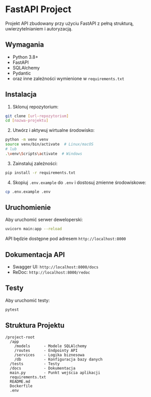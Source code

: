 # FastAPI Project

Projekt API zbudowany przy użyciu FastAPI z pełną strukturą, uwierzytelnianiem i autoryzacją.

## Wymagania

- Python 3.8+
- FastAPI
- SQLAlchemy
- Pydantic
- oraz inne zależności wymienione w `requirements.txt`

## Instalacja

1. Sklonuj repozytorium:
```bash
git clone [url-repozytorium]
cd [nazwa-projektu]
```

2. Utwórz i aktywuj wirtualne środowisko:
```bash
python -m venv venv
source venv/bin/activate  # Linux/macOS
# lub
.\venv\Scripts\activate  # Windows
```

3. Zainstaluj zależności:
```bash
pip install -r requirements.txt
```

4. Skopiuj `.env.example` do `.env` i dostosuj zmienne środowiskowe:
```bash
cp .env.example .env
```

## Uruchomienie

Aby uruchomić serwer deweloperski:

```bash
uvicorn main:app --reload
```

API będzie dostępne pod adresem `http://localhost:8000`

## Dokumentacja API

- Swagger UI: `http://localhost:8000/docs`
- ReDoc: `http://localhost:8000/redoc`

## Testy

Aby uruchomić testy:

```bash
pytest
```

## Struktura Projektu

```
/project-root
  /app
    /models      - Modele SQLAlchemy
    /routes      - Endpointy API
    /services    - Logika biznesowa
    /db          - Konfiguracja bazy danych
  /tests         - Testy
  /docs          - Dokumentacja
  main.py        - Punkt wejścia aplikacji
  requirements.txt
  README.md
  Dockerfile
  .env
``` 